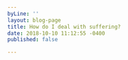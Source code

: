 ```yaml
---
byLine: ''
layout: blog-page
title: How do I deal with suffering?
date: 2018-10-10 11:12:55 -0400
published: false

---
```


